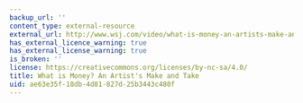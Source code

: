 ```yaml
---
backup_url: ''
content_type: external-resource
external_url: http://www.wsj.com/video/what-is-money-an-artists-make-and-take/DAC445B2-B01C-42ED-B928-91E5E7FC3BA3.html
has_external_licence_warning: true
has_external_license_warning: true
is_broken: ''
license: https://creativecommons.org/licenses/by-nc-sa/4.0/
title: What is Money? An Artist's Make and Take
uid: ae63e35f-18db-4d81-827d-25b3443c480f
---
```

